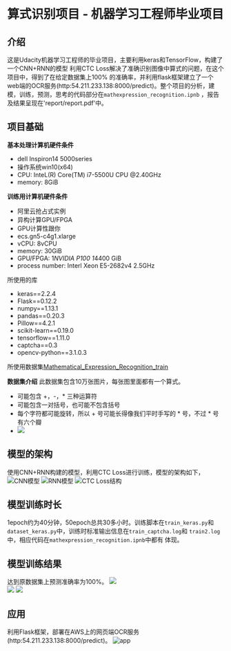 # 算式识别项目 - 机器学习工程师毕业项目

## 介绍

这是Udacity机器学习工程师的毕业项目，主要利用keras和TensorFlow，构建了一个CNN+RNN的模型
利用CTC Loss解决了准确识别图像中算式的问题，在这个项目中，得到了在给定数据集上100%
的准确率，并利用flask框架建立了一个web端的OCR服务(http:54.211.233.138:8000/predict)。整个项目的分析，建模，训练，预测，思考的代码部分在`mathexpression_recognition.ipnb`
，报告及结果呈现在'report/report.pdf'中。

## 项目基础

**基本处理计算机硬件条件**
- dell Inspiron14 5000series
- 操作系统win10(x64)
- CPU: InteL(R) Core(TM) i7-5500U CPU @2.40GHz
- memory: 8GiB

**训练用计算机硬件条件**
- 阿里云抢占式实例
- 异构计算GPU/FPGA 
- GPU计算性跟你
- ecs.gn5-c4g1.xlarge
- vCPU: 8vCPU
- memory: 30GiB
- GPU/FPGA: 1*NVIDIA P100 1*4400 GiB
- process number: Interl Xeon E5-2682v4 2.5GHz

所使用的库
- keras==2.2.4
- Flask==0.12.2
- numpy==1.13.1
- pandas==0.20.3
- Pillow==4.2.1
- scikit-learn==0.19.0
- tensorflow==1.11.0
- captcha==0.3
- opencv-python==3.1.0.3

所使用数据集[Mathematical_Expression_Recognition_train](https://s3.cn-north-1.amazonaws.com.cn/static-documents/nd009/MLND+Capstone/Mathematical_Expression_Recognition_train.zip)

**数据集介绍**
此数据集包含10万张图片，每张图里面都有一个算式。
- 可能包含 +，-，* 三种运算符
- 可能包含一对括号，也可能不包含括号
- 每个字符都可能旋转，所以 + 号可能长得像我们平时手写的 * 号，不过 * 号有六个瓣
- ![](Data/train_dir/train/1.jpg)

## 模型的架构
使用CNN+RNN构建的模型，利用CTC Loss进行训练，模型的架构如下，
![CNN模型](report/images/model1.png)
![RNN模型](report/images/model2.png)
![CTC Loss结构](report/images/model3.png)

## 模型训练时长
1epoch约为40分钟，50epoch总共30多小时。训练脚本在`train_keras.py`和
`dataset_keras.py`中，训练时标准输出信息在`train_captcha.log`和
`train2.log`中，相应代码在`mathexpression_recognition.ipnb`中都有
体现。

## 模型训练结果
达到原数据集上预测准确率为100%。
![](report/images/loss_condtion.png)  
![](report/images/test_0.jpg)
![](report/images/test_1.jpg)


## 应用
利用Flask框架，部署在AWS上的网页端OCR服务(http:54.211.233.138:8000/predict)。
![app](report/images/app2.png)


